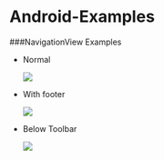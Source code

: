 # Android-Examples

###NavigationView Examples

- Normal 

	![](https://github.com/tonilopezmr/Android-Examples/blob/master/art/navigationview/normal.gif?raw=true)
	
- With footer

	![](https://github.com/tonilopezmr/Android-Examples/blob/master/art/navigationview/with_footer.gif?raw=true) 

- Below Toolbar

	![](https://github.com/tonilopezmr/Android-Examples/blob/master/art/navigationview/below_toolbar.gif?raw=true)
